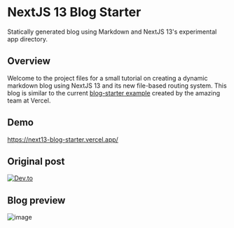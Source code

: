 # NextJS 13 Blog Starter

Statically generated blog using Markdown and NextJS 13's experimental app directory.

## Overview

Welcome to the project files for a small tutorial on creating a dynamic markdown blog using NextJS 13 and its new file-based routing system. This blog is similar to the current [blog-starter example](https://github.com/vercel/next.js/tree/canary/examples/blog-starter) created by the amazing team at Vercel.

## Demo

https://next13-blog-starter.vercel.app/

## Original post

[![Dev.to](https://img.shields.io/badge/dev.to-0A0A0A?style=for-the-badge&logo=dev.to&logoColor=white)](https://dev.to/slanted_dev/nextjs-13-blog-starter-1b6p)

## Blog preview

![image](https://user-images.githubusercontent.com/90536997/201782931-396d1ce2-6ec4-428c-b79e-3f732bb3c566.png)
